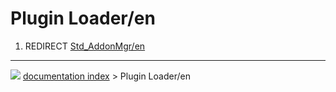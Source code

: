 # Plugin Loader/en
1.  REDIRECT [Std\_AddonMgr/en](Std_AddonMgr/en.md)



---
![](images/Right_arrow.png) [documentation index](../README.md) > Plugin Loader/en
